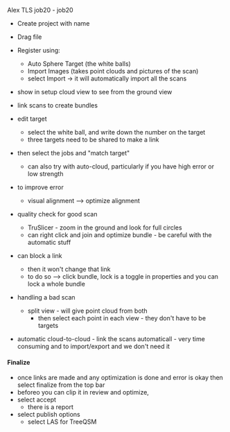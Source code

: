 Alex TLS  job20   - job20


- Create project with name
- Drag file

- Register using:
	- Auto Sphere Target (the white balls)
	- Import Images (takes point clouds and pictures of the scan)
	- select Import -> it will automatically import all the scans


- show in setup cloud view to see from the ground view
- link scans to create bundles
- edit target
	- select the white ball, and write down the number on the target
	- three targets need to be shared to make a link
- then select the jobs and "match target"
	- can also try with auto-cloud, particularly if you have high error or low strength
- to improve error
	- visual alignment --> optimize alignment

- quality check for good scan
	- TruSlicer - zoom in the ground and look for full circles
	- can right click and join and optimize bundle - be careful with the automatic stuff
- can block a link
	- then it won't change that link
	- to do so --> click bundle, lock is a toggle in properties and you can lock a whole bundle

- handling a bad scan
	- split view - will give point cloud from both
		- then select each point in each view - they don't have to be targets


- automatic cloud-to-cloud - link the scans automaticall - very time consuming and to import/export and we don't need it


#### Finalize
- once links are made and any optimization is done and error is okay then select finalize from the top bar
- beforeo you can clip it in review and optimize, 
- select accept
	- there is a report
- select publish options
	- select LAS for TreeQSM